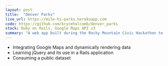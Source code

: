 ```yaml
---
layout: post
title:  "Denver Parks"
live_url: https://mile-hi-parks.herokuapp.com
code: https://github.com/bryceholcomb/denver_parks
stack: Ruby on Rails, Google Maps API v3
summary: "A web app built during the Rocky Mountain Civic Hackathon to help Denver citizens search all of Denver's parks based on their amenities."
---
```

- Integrating Google Maps and dynamically rendering data
- Learning jQuery and its use in a Rails application
- Consuming a public dataset

